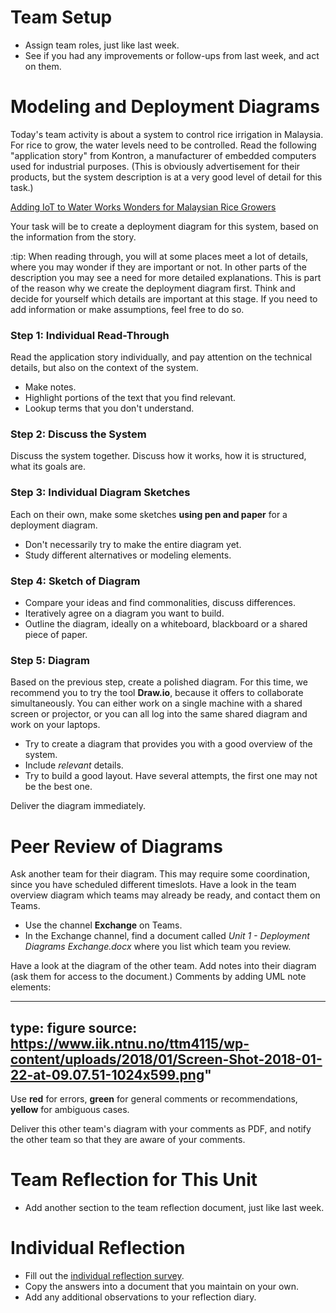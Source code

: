 # Team Setup

* Assign team roles, just like last week. 
* See if you had any improvements or follow-ups from last week, and act on them.






# Modeling and Deployment Diagrams


Today's team activity is about a system to control rice irrigation in Malaysia. For rice to grow, the water levels need to be controlled. Read the following "application story" from Kontron, a manufacturer of embedded computers used for industrial purposes. (This is obviously advertisement for their products, but the system description is at a very good level of detail for this task.)

<a href="https://www.kontron.com/downloads/application_stories/bu-ind/as_abbaco_en.pdf" class="arrow">Adding IoT to Water Works Wonders for Malaysian Rice Growers</a>

Your task will be to create a deployment diagram for this system, based on the information from the story.

:tip: When reading through, you will at some places meet a lot of details, where you may wonder if they are important or not.
In other parts of the description you may see a need for more detailed explanations. 
This is part of the reason why we create the deployment diagram first. 
Think and decide for yourself which details are important at this stage.
If you need to add information or make assumptions, feel free to do so.


### Step 1: Individual Read-Through

Read the application story individually, and pay attention on the technical details, but also on the context of the system. 

- Make notes. 
- Highlight portions of the text that you find relevant. 
- Lookup terms that you don't understand.

### Step 2: Discuss the System

Discuss the system together. Discuss how it works, how it is structured, what its goals are. 

### Step 3: Individual Diagram Sketches

Each on their own, make some sketches **using pen and paper** for a deployment diagram. 

- Don't necessarily try to make the entire diagram yet. 
- Study different alternatives or modeling elements.

### Step 4: Sketch of Diagram 

- Compare your ideas and find commonalities, discuss differences. 
- Iteratively agree on a diagram you want to build.
- Outline the diagram, ideally on a whiteboard, blackboard or a shared piece of paper. 

### Step 5: Diagram 

Based on the previous step, create a polished diagram. For this time, we recommend you to try the tool **Draw.io**, because it offers to collaborate simultaneously. You can either work on a single machine with a shared screen or projector, or you can all log into the same shared diagram and work on your laptops. 

- Try to create a diagram that provides you with a good overview of the system.
- Include _relevant_ details.
- Try to build a good layout. Have several attempts, the first one may not be the best one.

Deliver the diagram immediately.


# Peer Review of Diagrams

Ask another team for their diagram. This may require some coordination, since you have scheduled different timeslots. Have a look in the team overview diagram which teams may already be ready, and contact them on Teams. 

* Use the channel **Exchange** on Teams.
* In the Exchange channel, find a document called _Unit 1 - Deployment Diagrams Exchange.docx_ where you list which team you review.

Have a look at the diagram of the other team. Add notes into their diagram (ask them for access to the document.) Comments by adding UML note elements:

---
type: figure
source: https://www.iik.ntnu.no/ttm4115/wp-content/uploads/2018/01/Screen-Shot-2018-01-22-at-09.07.51-1024x599.png"
---

Use **red** for errors, **green** for general comments or recommendations, **yellow** for ambiguous cases.

Deliver this other team's diagram with your comments as PDF, and notify the other team so that they are aware of your comments. 





# Team Reflection for This Unit 

* Add another section to the team reflection document, just like last week. 

# Individual Reflection

* Fill out the <a href="https://forms.office.com/Pages/ResponsePage.aspx?id=cgahCS-CZ0SluluzdZZ8BSxiepoCd7lKk70IThBWqdJUQUQxNEVLOTBZMDZGNkJBM1Y2NjZCTzhWSi4u" class="arrow">individual reflection survey</a>.
* Copy the answers into a document that you maintain on your own.
* Add any additional observations to your reflection diary.